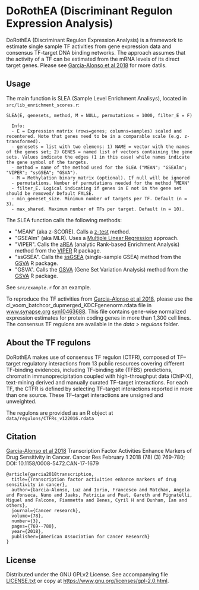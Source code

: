 # DoRothEA (Discriminant Regulon Expression Analysis)


DoRothEA (Discriminant Regulon Expression Analysis) is a framework to estimate single sample TF activities from gene expression data and consensus TF-target DNA binding networks. The approach assumes that the activity of a TF can be estimated from the mRNA levels of its direct target genes.  Please see [Garcia-Alonso et al 2018](http://cancerres.aacrjournals.org/content/early/2017/12/09/0008-5472.CAN-17-1679) for more datils.


## Usage

The main function is SLEA (Sample Level Enrichment Analisys), located in ``src/lib_enrichment_scores.r``: 


```
SLEA(E, genesets, method, M = NULL, permutations = 1000, filter_E = F)

```


```
  Info:
  - E = Expression matrix (rows=genes; columns=samples) scaled and recentered. Note that genes need to be in a comparable scale (e.g. z-transformed). 
  - genesets = list with two elemens: 1) NAME = vector with the names of the genes set; 2) GENES = named list of vectors containing the gene sets. Values indicate the edges (1 in this case) while names indicate the gene symbol of the targets. 
  - method = name of the method used for the SLEA ("MEAN"; "GSEAlm"; "VIPER"; "ssGSEA"; "GSVA").
  - M = Methylation binary matrix (optional). If null will be ignored
  - permutations. Number of permutations needed for the method "MEAN"
  - filter_E. Logical indicating if genes in E not in the gene set should be removed/ Default FALSE.
  - min_geneset_size. Minimum number of targets per TF. Default (n = 3).
  - max_shared. Maximum number of TFs per target. Default (n = 10).  
```

The SLEA function calls the following methods:
   - "MEAN" (aka z-SCORE). Calls a [z-test](https://genomemedicine.biomedcentral.com/articles/10.1186/gm327) method.
   - "GSEAlm" (aka MLR). Uses a [Multiple Linear Regression](https://www.ncbi.nlm.nih.gov/pmc/articles/PMC1182396/) approach.
   - "VIPER". Calls the [aREA](https://www.ncbi.nlm.nih.gov/pmc/articles/PMC5040167/) (analytic Rank-based Enrichment Analysis) method from the [VIPER](https://www.bioconductor.org/packages/release/bioc/html/viper.html) R package.
  - "ssGSEA". Calls the [ssGSEA](https://www.ncbi.nlm.nih.gov/pubmed/19847166)
     (single-sample GSEA) method from the [GSVA](https://bioconductor.org/packages/release/bioc/html/GSVA.html) R package. 
  - "GSVA". Calls the [GSVA](https://www.ncbi.nlm.nih.gov/pubmed/23323831)
       (Gene Set Variation Analysis) method from the [GSVA](https://bioconductor.org/packages/release/bioc/html/GSVA.html) R package.
       

See ``src/example.r`` for an example.

To reproduce the TF activities from [Garcia-Alonso et al 2018](https://www.ncbi.nlm.nih.gov/pubmed/29229604), please use the cl_voom_batchcor_dupmerged_KDCFgenenorm.rdata file in www.synapse.org [syn10463688](https://www.synapse.org/#!Synapse:syn10463688/wiki/463140). This file contains gene-wise normalized expression estimates for protein coding genes in more than 1,300 cell lines. The consensus TF regulons are available in the _data > regulons_ folder.


## About the TF regulons

DoRothEA makes use of consensus TF regulon (CTFR), composed of TF–target regulatory interactions from 13 public resources covering different TF-binding evidences, including TF-binding site (TFBS) predictions, chromatin immunoprecipitation coupled with high-throughput data (ChIP-X), text-mining derived and manually curated TF–target interactions. For each TF, the CTFR is defined by selecting TF–target interactions reported in more than one source. These TF–target interactions are unsigned and unweighted.

The regulons are provided as an R object at ``data/regulons/CTFRs_v122016.rdata``


## Citation

[Garcia-Alonso et al 2018](https://www.ncbi.nlm.nih.gov/pubmed/29229604)
Transcription Factor Activities Enhance Markers of Drug Sensitivity in Cancer.
Cancer Res February 1 2018 (78) (3) 769-780; 
DOI: 10.1158/0008-5472.CAN-17-1679


```
@article{garcia2018transcription,
  title={Transcription factor activities enhance markers of drug sensitivity in cancer},
  author={Garcia-Alonso, Luz and Iorio, Francesco and Matchan, Angela and Fonseca, Nuno and Jaaks, Patricia and Peat, Gareth and Pignatelli, Miguel and Falcone, Fiammetta and Benes, Cyril H and Dunham, Ian and others},
  journal={Cancer research},
  volume={78},
  number={3},
  pages={769--780},
  year={2018},
  publisher={American Association for Cancer Research}
}
```


## License

Distributed under the GNU GPLv2 License. See accompanying file [LICENSE.txt](https://github.com/saezlab/DoRothEA/blob/master/LICENSE.txt) or copy at https://www.gnu.org/licenses/gpl-2.0.html.

